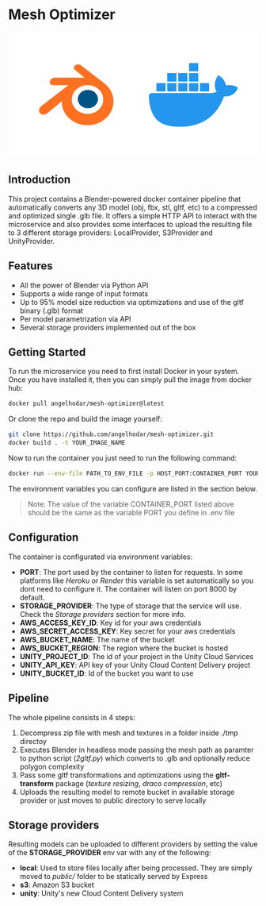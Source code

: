 # Mesh Optimizer

![Blender and Docker](./docs/cover.png)

## Introduction

This project contains a Blender-powered docker container pipeline that automatically converts any 3D model (obj, fbx, stl, gltf, etc) to a compressed and optimized single .glb file.
It offers a simple HTTP API to interact with the microservice and also provides some interfaces to upload the resulting file to 3 different storage providers: LocalProvider, S3Provider and UnityProvider.

## Features

- All the power of Blender via Python API
- Supports a wide range of input formats
- Up to 95% model size reduction via optimizations and use of the gltf binary (.glb) format
- Per model parametrization via API
- Several storage providers implemented out of the box

## Getting Started

To run the microservice you need to first install Docker in your system. Once you have installed it, then you can simply pull the image from docker hub:

```sh
docker pull angelhodar/mesh-optimizer@latest
```

Or clone the repo and build the image yourself:

```sh
git clone https://github.com/angelhodar/mesh-optimizer.git
docker build . -t YOUR_IMAGE_NAME
```

Now to run the container you just need to run the following command:

```sh
docker run --env-file PATH_TO_ENV_FILE -p HOST_PORT:CONTAINER_PORT YOUR_IMAGE_NAME
```

The environment variables you can configure are listed in the section below.

> Note: The value of the variable CONTAINER_PORT listed above should be the same as the variable PORT you define in .env file

## Configuration

The container is configurated via environment variables:

- **PORT**: The port used by the container to listen for requests. In some platforms like _Heroku_ or _Render_ this variable is set automatically so you dont need to configure it. The container will listen on port 8000 by default.
- **STORAGE_PROVIDER**: The type of storage that the service will use. Check the _Storage providers_ section for more info.
- **AWS_ACCESS_KEY_ID**: Key id for your aws credentials
- **AWS_SECRET_ACCESS_KEY**: Key secret for your aws credentials
- **AWS_BUCKET_NAME**: The name of the bucket
- **AWS_BUCKET_REGION**: The region where the bucket is hosted
- **UNITY_PROJECT_ID**: The id of your project in the Unity Cloud Services
- **UNITY_API_KEY**: API key of your Unity Cloud Content Delivery project
- **UNITY_BUCKET_ID**: Id of the bucket you want to use

## Pipeline

The whole pipeline consists in 4 steps:

1. Decompress zip file with mesh and textures in a folder inside ./tmp directoy
2. Executes Blender in headless mode passing the mesh path as paramter to python script (_2gltf.py_) which converts to .glb and optionally reduce polygon complexity
3. Pass some gltf transformations and optimizations using the **gltf-transform** package (_texture resizing_, _draco compression_, etc)
4. Uploads the resulting model to remote bucket in available storage provider or just moves to public directory to serve locally

## Storage providers

Resulting models can be uploaded to different providers by setting the value of the **STORAGE_PROVIDER** env var with any of the following:

- **local**: Used to store files locally after being processed. They are simply moved to _public/_ folder to be statically served by Express
- **s3**: Amazon S3 bucket
- **unity**: Unity's new Cloud Content Delivery system
